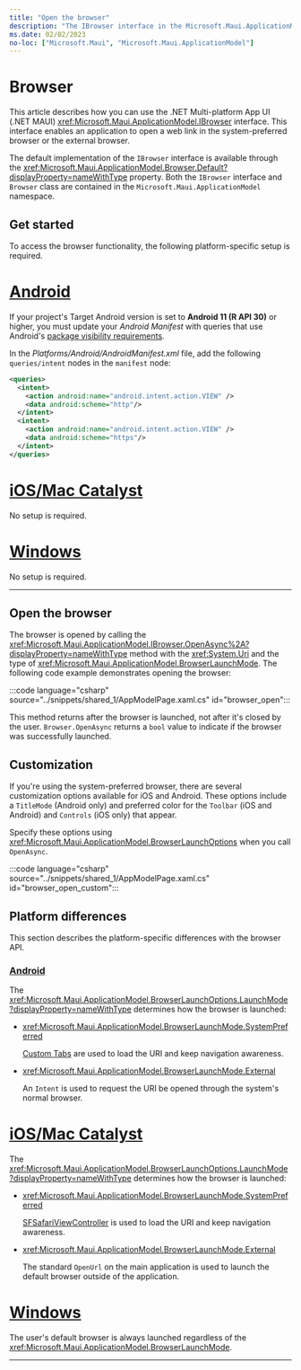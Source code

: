 ```yaml
---
title: "Open the browser"
description: "The IBrowser interface in the Microsoft.Maui.ApplicationModel namespace enables an application to open a web link in the optimized system preferred browser or the external browser."
ms.date: 02/02/2023
no-loc: ["Microsoft.Maui", "Microsoft.Maui.ApplicationModel"]
---
```


# Browser

This article describes how you can use the .NET Multi-platform App UI (.NET MAUI) <xref:Microsoft.Maui.ApplicationModel.IBrowser> interface. This interface enables an application to open a web link in the system-preferred browser or the external browser.

The default implementation of the `IBrowser` interface is available through the <xref:Microsoft.Maui.ApplicationModel.Browser.Default?displayProperty=nameWithType> property. Both the `IBrowser` interface and `Browser` class are contained in the `Microsoft.Maui.ApplicationModel` namespace.

## Get started

To access the browser functionality, the following platform-specific setup is required.

<!-- markdownlint-disable MD025 -->
# [Android](#tab/android)

If your project's Target Android version is set to **Android 11 (R API 30)** or higher, you must update your _Android Manifest_ with queries that use Android's [package visibility requirements](https://developer.android.com/preview/privacy/package-visibility).

In the _Platforms/Android/AndroidManifest.xml_ file, add the following `queries/intent` nodes in the `manifest` node:

```xml
<queries>
  <intent>
    <action android:name="android.intent.action.VIEW" />
    <data android:scheme="http"/>
  </intent>
  <intent>
    <action android:name="android.intent.action.VIEW" />
    <data android:scheme="https"/>
  </intent>
</queries>
```

# [iOS/Mac Catalyst](#tab/macios)

No setup is required.

# [Windows](#tab/windows)

No setup is required.

-----
<!-- markdownlint-enable MD025 -->

## Open the browser

The browser is opened by calling the <xref:Microsoft.Maui.ApplicationModel.IBrowser.OpenAsync%2A?displayProperty=nameWithType> method with the <xref:System.Uri> and the type of <xref:Microsoft.Maui.ApplicationModel.BrowserLaunchMode>. The following code example demonstrates opening the browser:

:::code language="csharp" source="../snippets/shared_1/AppModelPage.xaml.cs" id="browser_open":::

This method returns after the browser is launched, not after it's closed by the user. `Browser.OpenAsync` returns a `bool` value to indicate if the browser was successfully launched.

## Customization

If you're using the system-preferred browser, there are several customization options available for iOS and Android. These options include a `TitleMode` (Android only) and preferred color for the `Toolbar` (iOS and Android) and `Controls` (iOS only) that appear.

Specify these options using <xref:Microsoft.Maui.ApplicationModel.BrowserLaunchOptions> when you call `OpenAsync`.

:::code language="csharp" source="../snippets/shared_1/AppModelPage.xaml.cs" id="browser_open_custom":::

## Platform differences

This section describes the platform-specific differences with the browser API.

<!-- markdownlint-disable MD025 -->
<!-- markdownlint-disable MD024 -->
### [Android](#tab/android)

The <xref:Microsoft.Maui.ApplicationModel.BrowserLaunchOptions.LaunchMode?displayProperty=nameWithType> determines how the browser is launched:

- <xref:Microsoft.Maui.ApplicationModel.BrowserLaunchMode.SystemPreferred>

  [Custom Tabs](https://developer.chrome.com/multidevice/android/customtabs) are used to load the URI and keep navigation awareness.

- <xref:Microsoft.Maui.ApplicationModel.BrowserLaunchMode.External>

  An `Intent` is used to request the URI be opened through the system's normal browser.

# [iOS/Mac Catalyst](#tab/macios)

The <xref:Microsoft.Maui.ApplicationModel.BrowserLaunchOptions.LaunchMode?displayProperty=nameWithType> determines how the browser is launched:

- <xref:Microsoft.Maui.ApplicationModel.BrowserLaunchMode.SystemPreferred>

  [SFSafariViewController](xref:SafariServices.SFSafariViewController) is used to load the URI and keep navigation awareness.

- <xref:Microsoft.Maui.ApplicationModel.BrowserLaunchMode.External>

  The standard `OpenUrl` on the main application is used to launch the default browser outside of the application.

# [Windows](#tab/windows)

The user's default browser is always launched regardless of the <xref:Microsoft.Maui.ApplicationModel.BrowserLaunchMode>.

-----
<!-- markdownlint-enable MD024 -->
<!-- markdownlint-enable MD025 -->
